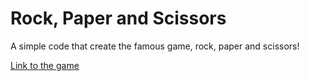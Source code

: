 # Rock, Paper and Scissors
A simple code that create the famous game, rock, paper and scissors! 

[Link to the game](https://hygor0206.github.io/rockPaperScissors/)

